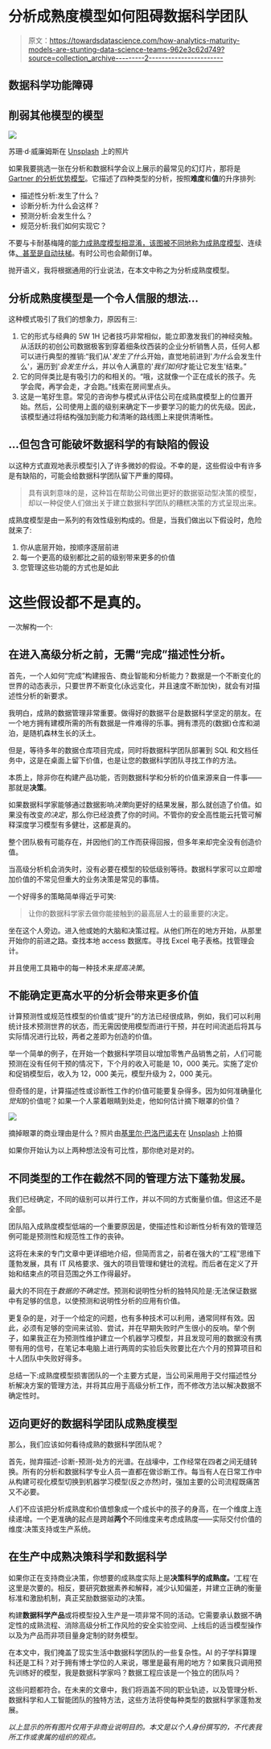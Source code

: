 # 分析成熟度模型如何阻碍数据科学团队

> 原文：<https://towardsdatascience.com/how-analytics-maturity-models-are-stunting-data-science-teams-962e3c62d749?source=collection_archive---------2----------------------->

## 数据科学功能障碍

## 削弱其他模型的模型

![](img/3d734ac811a477a8cd11734aaa164bc3.png)

苏珊·d·威廉姆斯在 [Unsplash](https://unsplash.com/@scw1217?utm_source=unsplash&utm_medium=referral&utm_content=creditCopyText) 上的照片

如果我要挑选一张在分析和数据科学会议上展示的最常见的幻灯片，那将是 [Gartner 的分析优势模型](https://www.pinterest.com.au/pin/272327108689539151/)。它描述了四种类型的分析，按照**难度**和**值**的升序排列:

*   描述性分析:发生了什么？
*   诊断分析:为什么会这样？
*   预测分析:会发生什么？
*   规范分析:我们如何实现它？

不要与卡耐基梅隆的[能力成熟度模型相混淆，该图被不同地称为](https://cmmiinstitute.com)[成熟度模型](https://www.fpa-trends.com/article/london-fpa-board-fpa-analytics-maturity-model)、连续体[、甚至是](https://istart.com.au/opinion-article/business-intelligence-what-are-you-really-investing-in/)[自动扶梯](https://www.flickr.com/photos/27772229@N07/8267855748/)。有时公司也会颠倒订单。

抛开语义，我将根据通用的行业说法，在本文中称之为分析成熟度模型。

## 分析成熟度模型是一个令人信服的想法…

这种模式吸引了我们的想象力，原因有三:

1.  它的形式与经典的 5W 1H 记者技巧非常相似，能立即激发我们的神经突触。从活跃的初创公司数据极客到穿着细条纹西装的企业分析销售人员，任何人都可以进行典型的推销:“我们从'*发生了什么*开始，直觉地前进到'*为什么*会发生什么'，遍历到'*会发生什么*，并以令人满意的'*我们如何*才能让它发生'结束。”
2.  它的同伴类比是有吸引力的和相关的。“哦，这就像一个正在成长的孩子。先学会爬，再学会走，才会跑。”线索在房间里点头。
3.  这是一笔好生意。常见的咨询参与模式从评估公司在成熟度模型上的位置开始。然后，公司使用上面的级别来确定下一步要学习的能力的优先级。因此，该模型通过将结构强加到能力和清晰的路线图上来提供清晰性。

## …但包含可能破坏数据科学的有缺陷的假设

以这种方式直观地表示模型引入了许多微妙的假设。不幸的是，这些假设中有许多是有缺陷的，可能会给数据科学团队留下严重的障碍。

> 具有讽刺意味的是，这种旨在帮助公司做出更好的数据驱动型决策的模型，却以一种促使人们做出关于建立数据科学团队的糟糕决策的方式呈现出来。

成熟度模型是由一系列的有效性级别构成的。但是，当我们做出以下假设时，危险就来了:

1.  你从底层开始，按顺序逐层前进
2.  每一个更高的级别都比之前的级别带来更多的价值
3.  您管理这些功能的方式也是如此

# 这些假设都不是真的。

一次解构一个:

## 在进入高级分析之前，无需“完成”描述性分析。

首先，一个人如何“完成”构建报告、商业智能和分析能力？数据是一个不断变化的世界的动态表示，只要世界不断变化(永远变化，并且速度不断加快)，就会有对描述性分析的新要求。

我明白，成熟的数据管理非常重要。做得好的数据平台是数据科学坚定的朋友。在一个地方拥有建模所需的所有数据是一件难得的乐事。拥有漂亮的(数据)仓库和湖泊，是随机森林生长的沃土。

但是，等待多年的数据仓库项目完成，同时将数据科学团队部署到 SQL 和文档任务中，这是在桌面上留下价值，也是让您的数据科学团队寻找工作的方法。

本质上，除非你在构建产品功能，否则数据科学和分析的价值来源来自一件事——那就是**决策**。

如果数据科学家能够通过数据影响*决策*向更好的结果发展，那么就创造了价值。如果没有改变*的决定*，那么你已经浪费了你的时间。不管你的安全高性能云托管可解释深度学习模型有多健壮，这都是真的。

整个团队极有可能存在，并因他们的工作而获得回报，但多年来却完全没有创造价值。

当高级分析机会消失时，没有必要在模型的较低级别等待。数据科学家可以立即增加价值的不常见但重大的业务决策是常见的事情。

一个好得多的策略简单得近乎可笑:

> 让你的数据科学家去做你能接触到的最高层人士的最重要的决定。

坐在这个人旁边。进入他或她的大脑和决策过程。从他们所在的地方开始，从那里开始你的前进之路。查找本地 access 数据库。寻找 Excel 电子表格。找管理会计。

并且使用工具箱中的每一种技术来*提高决策*。

## 不能确定更高水平的分析会带来更多价值

计算预测性或规范性模型的价值或“提升”的方法已经很成熟，例如，我们可以利用统计技术预测世界的状态，而无需因使用模型而进行干预，并在时间流逝后将其与实际情况进行比较，两者之差即为创造的价值。

举一个简单的例子，在开始一个数据科学项目以增加零售产品销售之前，人们可能预测在没有任何干预的情况下，下个月的收入可能是 10，000 美元。实施了定价和促销模型后，收入为 12，000 美元，模型升级为 2，000 美元。

但奇怪的是，计算描述性或诊断性工作的价值可能要复杂得多。因为如何准确量化*觉知*的价值呢？如果一个人蒙着眼睛到处走，他如何估计摘下眼罩的价值？

![](img/6acd9f3a5e54fc6ca6ecda8957615ddb.png)

摘掉眼罩的商业理由是什么？照片由[基里尔·巴洛巴诺夫](https://unsplash.com/@kbalobanov?utm_source=unsplash&utm_medium=referral&utm_content=creditCopyText)在 [Unsplash](https://unsplash.com/s/photos/blindfold?utm_source=unsplash&utm_medium=referral&utm_content=creditCopyText) 上拍摄

如果你开始认为以上两种想法没有可比性，那你绝对是对的。

## 不同类型的工作在截然不同的管理方法下蓬勃发展。

我们已经确定，不同的级别可以并行工作，并以不同的方式衡量价值。但这还不是全部。

团队陷入成熟度模型低端的一个重要原因是，使描述性和诊断性分析有效的管理范例可能是预测性和规范性工作的丧钟。

这将在未来的专门文章中更详细地介绍，但简而言之，前者在强大的“工程”思维下蓬勃发展，具有 IT 风格要求、强大的项目管理和健壮的流程。而后者在定义了开始和结束点的项目范围之外工作得最好。

最大的不同在于*数据的不确定性*。预测和说明性分析的独特风险是:无法保证数据中有足够的信息，以使预测和说明性分析的应用有价值。

更复杂的是，对于一个给定的问题，也有多种技术可以利用，通常同样有效。因此，必须有足够的空间来试验、尝试，并在早期失败时产生很小的反响。举个例子，如果我正在为预测性维护建立一个机器学习模型，并且发现可用的数据没有携带有用的信号，在笔记本电脑上进行两周的实验后失败要比在六个月的预算项目和十人团队中失败好得多。

总结一下:成熟度模型损害团队的一个主要方式是，当公司采用用于交付描述性分析解决方案的管理方法，并将其应用于高级分析工作，而不修改方法以解决数据不确定性时。

## 迈向更好的数据科学团队成熟度模型

那么，我们应该如何看待成熟的数据科学团队呢？

首先，抛弃描述-诊断-预测-处方的光谱。在战壕中，工作经常在四者之间无缝转换。所有的分析和数据科学专业人员一直都在做诊断工作。每当有人在日常工作中从构建可视化模型切换到机器学习模型(反之亦然)时，强加主要的公司流程既痛苦又不必要。

人们不应该把分析成熟度和价值想象成一个成长中的孩子的身高，在一个维度上连续递增。一个更准确的起点是跨越**两个**不同维度来考虑成熟度——实际交付价值的维度:决策支持或生产系统。

## 在生产中成熟决策科学和数据科学

如果你正在支持商业决策，你想要的成熟度实际上是**决策科学的成熟度。**‘工程’在这里是次要的。相反，要研究数据素养和解释，减少认知偏差，并建立正确的衡量标准和激励机制，真正奖励数据驱动的决策。

构建**数据科学产品**或将模型投入生产是一项非常不同的活动。它需要承认数据不确定性的成熟流程、消除高级分析工作风险的安全实验空间、上线后的适当模型操作以及为产品而非项目量身定制的财务模型。

在本文中，我们掩盖了现实生活中数据科学团队的一些复杂性。AI 的子学科算理科还是工科？对于拥有博士学位的人来说，哪里是最有用的地方？如果我只调用预先训练好的模型，我是数据科学家吗？数据工程应该是一个独立的团队吗？

这些问题都符合。在未来的文章中，我们将涵盖不同的职业轨迹，以及管理分析、数据科学和人工智能团队的独特方法，这些方法将使每种类型的数据科学家蓬勃发展。

*以上显示的所有图片仅用于非商业说明目的。本文是以个人身份撰写的，不代表我所工作或隶属的组织的观点。*